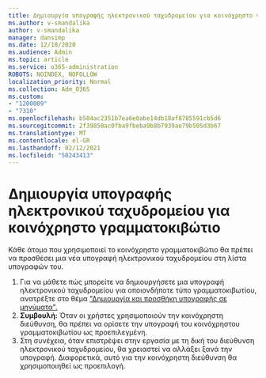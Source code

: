 ```yaml
---
title: Δημιουργία υπογραφής ηλεκτρονικού ταχυδρομείου για κοινόχρηστο γραμματοκιβώτιο
ms.author: v-smandalika
author: v-smandalika
manager: dansimp
ms.date: 12/18/2020
ms.audience: Admin
ms.topic: article
ms.service: o365-administration
ROBOTS: NOINDEX, NOFOLLOW
localization_priority: Normal
ms.collection: Adm_O365
ms.custom:
- "1200009"
- "7310"
ms.openlocfilehash: b584ac2351b7ea6e0abe14db18af8785591cb5d6
ms.sourcegitcommit: 2f39850ac0fba9fbeba9b8b7939ae79b505d3b67
ms.translationtype: MT
ms.contentlocale: el-GR
ms.lasthandoff: 02/12/2021
ms.locfileid: "50243413"
---
```

# <a name="create-an-email-signature-for-a-shared-mailbox"></a>Δημιουργία υπογραφής ηλεκτρονικού ταχυδρομείου για κοινόχρηστο γραμματοκιβώτιο

Κάθε άτομο που χρησιμοποιεί το κοινόχρηστο γραμματοκιβώτιο θα πρέπει να προσθέσει μια νέα υπογραφή ηλεκτρονικού ταχυδρομείου στη λίστα υπογραφών του.

1. Για να μάθετε πώς μπορείτε να δημιουργήσετε μια υπογραφή ηλεκτρονικού ταχυδρομείου για οποιονδήποτε τύπο γραμματοκιβωτίου, ανατρέξτε στο θέμα ["Δημιουργία και προσθήκη υπογραφής σε μηνύματα".](https://support.office.com/article/8ee5d4f4-68fd-464a-a1c1-0e1c80bb27f2)
2. **Συμβουλή:** Όταν οι χρήστες χρησιμοποιούν την κοινόχρηστη διεύθυνση, θα πρέπει να ορίσετε την υπογραφή του κοινόχρηστου γραμματοκιβωτίου ως προεπιλεγμένη.
3. Στη συνέχεια, όταν επιστρέψει στην εργασία με τη δική του διεύθυνση ηλεκτρονικού ταχυδρομείου, θα χρειαστεί να αλλάξει ξανά την υπογραφή. Διαφορετικά, αυτό για την κοινόχρηστη διεύθυνση θα χρησιμοποιηθεί ως προεπιλογή.